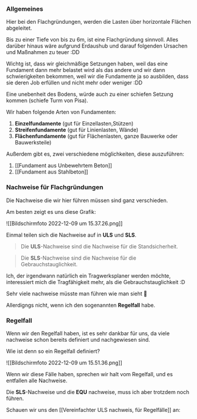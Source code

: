 ### Allgemeines

Hier bei den Flachgründungen, werden die Lasten über horizontale Flächen abgeleitet.

Bis zu einer Tiefe von bis zu 6m, ist eine Flachgründung sinnvoll. Alles darüber hinaus wäre aufgrund Erdaushub und darauf folgenden Ursachen und Maßnahmen zu teuer :DD

Wichtg ist, dass wir gleichmäßige Setzungen haben, weil das eine Fundament dann mehr belastet wird als das andere und wir dann schwierigkeiten bekommen, weil wir die Fundamente ja so ausbilden, dass sie deren Job erfüllen und nicht mehr oder weniger :DD

Eine unebenheit des Bodens, würde auch zu einer schiefen Setzung kommen (schiefe Turm von Pisa).

Wir haben folgende Arten von Fundamenten:
1. **Einzelfundamente** (gut für Einzellasten,Stützen)
2. **Streifenfundamente** (gut für Linienlasten, Wände)
3. **Flächenfundamente** (gut für Flächenlasten, ganze Bauwerke oder Bauwerksteile)

Außerdem gibt es, zwei verschiedene möglichkeiten, diese auszuführen:
1. [[Fundament aus Unbewehrtem Beton]]
2. [[Fundament aus Stahlbeton]]

### Nachweise für Flachgründungen
Die Nachweise die wir hier führen müssen sind ganz verschieden.

Am besten zeigt es uns diese Grafik:

![[Bildschirm­foto 2022-12-09 um 15.37.26.png]]

Einmal teilen sich die Nachweise auf in **ULS** und **SLS**.

>Die **ULS**-Nachweise sind die Nachweise für die Standsicherheit.

>Die **SLS**-Nachweise sind die Nachweise für die Gebrauchstauglichkeit.

Ich, der irgendwann natürlich ein Tragwerksplaner werden möchte, interessiert mich die Tragfähigkeit mehr, als die Gebrauchstauglichkeit :D

Sehr viele nachweise müsste man führen wie man sieht 🥶

Allerdigngs nicht, wenn ich den sogenannten **Regelfall** habe.

### Regelfall
Wenn wir den Regelfall haben, ist es sehr dankbar für uns, da viele nachweise schon bereits definiert und nachgewiesen sind.

Wie ist denn so ein Regelfall definiert?

![[Bildschirm­foto 2022-12-09 um 15.51.36.png]]

Wenn wir diese Fälle haben, sprechen wir halt vom Regelfall, und es entfallen alle Nachweise.

Die **SLS**-Nachweise und die **EQU** nachweise, muss ich aber trotzdem noch führen.

Schauen wir uns den [[Vereinfachter ULS nachweis, für Regelfälle]] an:


